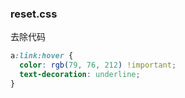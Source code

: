 ### reset.css

去除代码

```css
a:link:hover {
  color: rgb(79, 76, 212) !important;
  text-decoration: underline;
}
```
